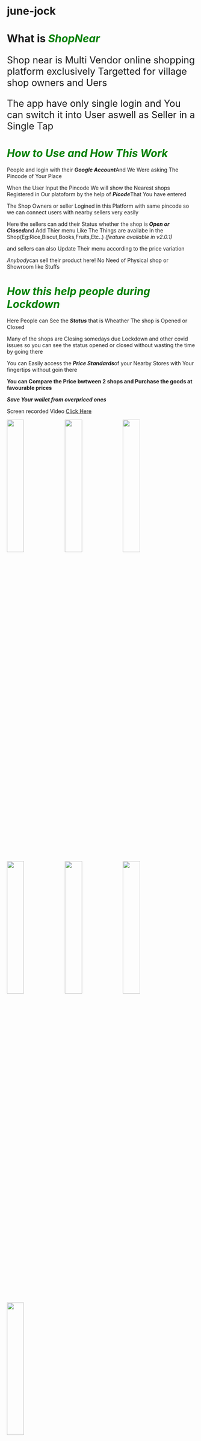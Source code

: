# june-jock
<h1>What is <i style="color: green;">ShopNear</i></h1>
<p style="font-size: 25px;">Shop near is Multi Vendor online shopping platform exclusively Targetted for village shop owners and Uers</p>
<p style="font-size: 25px;">The app have only single login and You can switch it into User aswell as Seller in a Single Tap</p>
<h1><i style="color: green;">How to Use and How This Work</i></h1>
<p>People and login with their <i><strong>Google Account</strong></i>And We Were asking The Pincode of Your Place</p>
<p>When the User Input the Pincode We will show the Nearest shops Registered in Our platoform by the help of <i><strong>Picode</strong></i>That You have entered</p>
<p>The Shop Owners or seller Logined in this Platform with same pincode so we can connect users with nearby sellers very easily</p>
<p>Here the sellers can add their Status whether the shop is<i><strong> Open or Closed</strong></i>and Add Thier menu Like The Things are availabe in the Shop(Eg:Rice,Biscut,Books,Fruits,Etc..) <i> (feature available in v2.0.1)</i></p>
<p>and sellers can also Update Their menu according to the price variation</p>
<p><i>Anybody</i>can sell their product here! No Need of Physical shop or Showroom like Stuffs</p>
<h1><i style="color: green;">How this help people during Lockdown</i></h1>
<p>Here People can See the <i><strong>Status</strong></i> that is Wheather The shop is Opened or Closed</p>
<p>Many of the shops are Closing somedays due Lockdown and other covid issues so you can see the status opened or closed without wasting the time by going there</p>
<p>You can Easily access the <i><strong>Price Standards</strong></i>of your Nearby Stores with Your fingertips without goin there</p>
<p><strong>You can Compare the Price bwtween 2 shops and Purchase the goods at favourable prices</strong></p>
<p><i><strong>Save Your wallet from overpriced ones </strong></i></p>

Screen recorded Video [Click Here][screen]


<img src="https://user-images.githubusercontent.com/62179996/124600161-10923a00-de84-11eb-91d8-9bc8d3ed304d.png" width="30%" align="left" padding='50'/>
<img src="https://user-images.githubusercontent.com/62179996/124600198-18ea7500-de84-11eb-932c-7ac34f72fd94.png" width="30%" align="left" padding='50'/>
<img src="https://user-images.githubusercontent.com/62179996/124600265-299aeb00-de84-11eb-9755-8ba59c887a5c.png" width="30%" align="left" padding='50'/>
<img src="https://user-images.githubusercontent.com/62179996/124600312-3586ad00-de84-11eb-9f28-765fe93932bd.png" width="30%" align="left" padding='50'/>
<img src="https://user-images.githubusercontent.com/62179996/124600334-3a4b6100-de84-11eb-9f71-9a43653c316a.png" width="30%" align="left" padding='50'/>
<img src="https://user-images.githubusercontent.com/62179996/124600429-53eca880-de84-11eb-8fc6-2deb94935322.png" width="30%" align="left" padding='50'/>
<img src="https://user-images.githubusercontent.com/62179996/124638217-52cd7280-dea8-11eb-9d1c-40ea7f55ba91.png" width="30%" align="left" padding='50'/>


[screen]: https://user-images.githubusercontent.com/62179996/124650256-266d2280-deb7-11eb-9e99-35d94e96bb13.mp4


